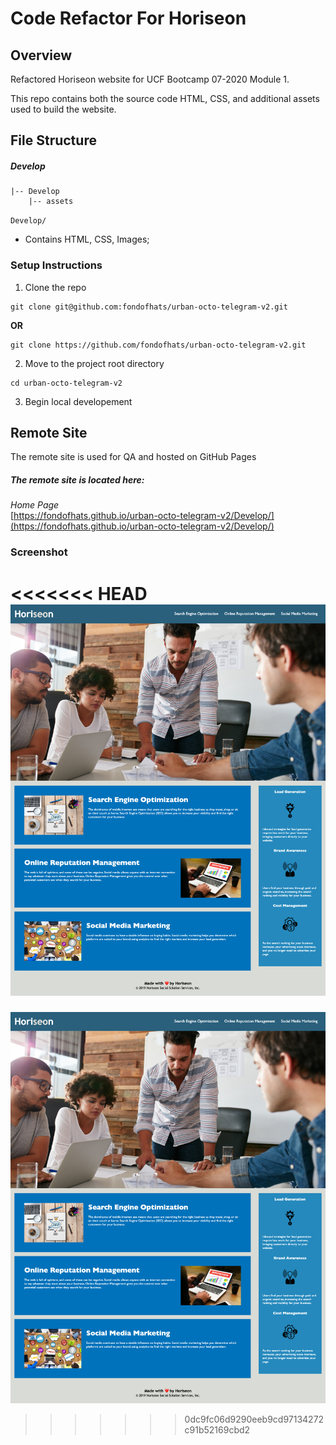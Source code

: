 # Code Refactor For Horiseon

## Overview

Refactored Horiseon website for UCF Bootcamp 07-2020 Module 1.

This repo contains both the source code HTML, CSS, and additional assets used to build the website.

## File Structure

##### Develop

```shell
|-- Develop
    |-- assets
```

`Develop/`

- Contains HTML, CSS, Images;

### Setup Instructions

1. Clone the repo

```shell
git clone git@github.com:fondofhats/urban-octo-telegram-v2.git
```
__OR__

```shell
git clone https://github.com/fondofhats/urban-octo-telegram-v2.git
```

2. Move to the project root directory

```shell
cd urban-octo-telegram-v2
```
3. Begin local developement


## Remote Site

The remote site is used for QA and hosted on GitHub Pages

##### The remote site is located here:
*Home Page*<br>[https://fondofhats.github.io/urban-octo-telegram-v2/Develop/](https://fondofhats.github.io/urban-octo-telegram-v2/Develop/)

### Screenshot

<<<<<<< HEAD
![Horiseon Screenshot](https://raw.githubusercontent.com/fondofhats/urban-octo-telegram-v2/master/screencapture-fondofhats-github-io-urban-octo-telegram-v2-Develop-2020-08-05-15_21_37.jpg)
=======
![Horiseon Screenshot](https://raw.githubusercontent.com/fondofhats/urban-octo-telegram-v2/master/screencapture-fondofhats-github-io-urban-octo-telegram-v2-Develop-2020-08-05-15_21_37.jpg)
>>>>>>> 0dc9fc06d9290eeb9cd97134272c91b52169cbd2
